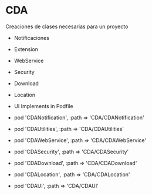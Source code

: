 # CDA
Creaciones de clases necesarias para un proyecto
  - Notificaciones
  - Extension 
  - WebService
  - Security
  - Download
  - Location
  - UI
Implements in Podfile

  - pod 'CDANotification', 		:path => 'CDA/CDANotification'
  - pod 'CDAUtilities',       :path => 'CDA/CDAUtilities'
  - pod 'CDAWebService', 		  :path => 'CDA/CDAWebService'
  - pod 'CDASecurity',        :path => 'CDA/CDASecurity'
  - pod 'CDADownload', 		    :path => 'CDA/CDADownload'
  - pod 'CDALocation',        :path => 'CDA/CDALocation'
  - pod 'CDAUI',              :path => 'CDA/CDAUI'

